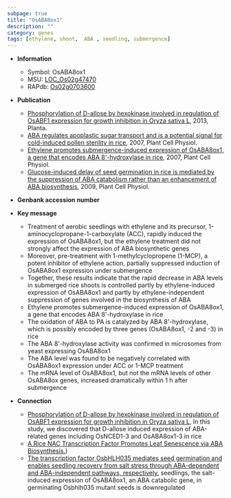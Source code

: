 ```yaml
---
subpage: true
title: "OsABA8ox1"
description: ""
category: genes
tags: [ethylene, shoot,  ABA , seedling, submergence]
---
```


* **Information**  
    + Symbol: OsABA8ox1  
    + MSU: [LOC_Os02g47470](http://rice.plantbiology.msu.edu/cgi-bin/ORF_infopage.cgi?orf=LOC_Os02g47470)  
    + RAPdb: [Os02g0703600](http://rapdb.dna.affrc.go.jp/viewer/gbrowse_details/irgsp1?name=Os02g0703600)  

* **Publication**  
    + [Phosphorylation of D-allose by hexokinase involved in regulation of OsABF1 expression for growth inhibition in Oryza sativa L](http://www.ncbi.nlm.nih.gov/pubmed?term=Phosphorylation+of+D-allose+by+hexokinase+involved+in+regulation+of+OsABF1+expression+for+growth+inhibition+in+Oryza+sativa+L%5BTitle%5D), 2013, Planta.
    + [ABA regulates apoplastic sugar transport and is a potential signal for cold-induced pollen sterility in rice](http://www.ncbi.nlm.nih.gov/pubmed?term=ABA+regulates+apoplastic+sugar+transport+and+is+a+potential+signal+for+cold-induced+pollen+sterility+in+rice%5BTitle%5D), 2007, Plant Cell Physiol.
    + [Ethylene promotes submergence-induced expression of OsABA8ox1, a gene that encodes ABA 8'-hydroxylase in rice](http://www.ncbi.nlm.nih.gov/pubmed?term=Ethylene+promotes+submergence-induced+expression+of+OsABA8ox1,+a+gene+that+encodes+ABA+8'-hydroxylase+in+rice%5BTitle%5D), 2007, Plant Cell Physiol.
    + [Glucose-induced delay of seed germination in rice is mediated by the suppression of ABA catabolism rather than an enhancement of ABA biosynthesis](http://www.ncbi.nlm.nih.gov/pubmed?term=Glucose-induced+delay+of+seed+germination+in+rice+is+mediated+by+the+suppression+of+ABA+catabolism+rather+than+an+enhancement+of+ABA+biosynthesis%5BTitle%5D), 2009, Plant Cell Physiol.

* **Genbank accession number**  

* **Key message**  
    + Treatment of aerobic seedlings with ethylene and its precursor, 1-aminocyclopropane-1-carboxylate (ACC), rapidly induced the expression of OsABA8ox1, but the ethylene treatment did not strongly affect the expression of ABA biosynthetic genes
    + Moreover, pre-treatment with 1-methylcyclopropene (1-MCP), a potent inhibitor of ethylene action, partially suppressed induction of OsABA8ox1 expression under submergence
    + Together, these results indicate that the rapid decrease in ABA levels in submerged rice shoots is controlled partly by ethylene-induced expression of OsABA8ox1 and partly by ethylene-independent suppression of genes involved in the biosynthesis of ABA
    + Ethylene promotes submergence-induced expression of OsABA8ox1, a gene that encodes ABA 8'-hydroxylase in rice
    + The oxidation of ABA to PA is catalyzed by ABA 8'-hydroxylase, which is possibly encoded by three genes (OsABA8ox1, -2 and -3) in rice
    + The ABA 8'-hydroxylase activity was confirmed in microsomes from yeast expressing OsABA8ox1
    + The ABA level was found to be negatively correlated with OsABA8ox1 expression under ACC or 1-MCP treatment
    + The mRNA level of OsABA8ox1, but not the mRNA levels of other OsABA8ox genes, increased dramatically within 1 h after submergence

* **Connection**  
    + [Phosphorylation of D-allose by hexokinase involved in regulation of OsABF1 expression for growth inhibition in Oryza sativa L](http://www.ncbi.nlm.nih.gov/pubmed?term=Phosphorylation+of+D-allose+by+hexokinase+involved+in+regulation+of+OsABF1+expression+for+growth+inhibition+in+Oryza+sativa+L%5BTitle%5D), In this study, we discovered that D-allose induced expression of ABA-related genes including OsNCED1-3 and OsABA8ox1-3 in rice
    + [A Rice NAC Transcription Factor Promotes Leaf Senescence via ABA Biosynthesis.](OsABA8ox1))
    + [The transcription factor OsbHLH035 mediates seed germination and enables seedling recovery from salt stress through ABA-dependent and ABA-independent pathways, respectively.](WT) seedlings, the salt-induced expression of OsABA8ox1, an ABA catabolic gene, in germinating Osbhlh035 mutant seeds is downregulated



